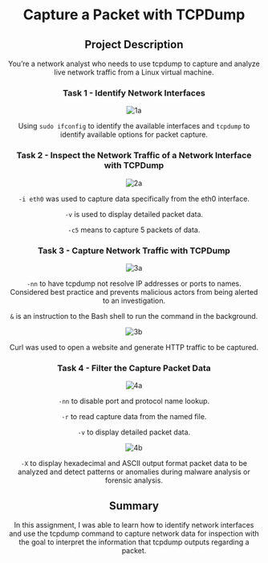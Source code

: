 <h1 align="center">Capture a Packet with TCPDump</h1>

<h2 align="center">Project Description</h2>

<p align="center">You’re a network analyst who needs to use tcpdump to capture and analyze live network traffic from a Linux virtual machine.</p>

<h3 align="center">Task 1 - Identify Network Interfaces</h3>

<p align="center"><img src="https://github.com/GeoffreyMorren/TCPDump/assets/152500568/ac64d6b7-fb60-427d-a08d-a5503e0a8c44" alt="1a" /></p>

<p align="center">Using <code>sudo ifconfig</code> to identify the available interfaces and <code>tcpdump</code> to identify available options for packet capture.</p>

<h3 align="center">Task 2 - Inspect the Network Traffic of a Network Interface with TCPDump</h3>

<p align="center"><img src="https://github.com/GeoffreyMorren/TCPDump/assets/152500568/ad4d6f0b-9d5d-43b9-b651-e7f3edfa79cc" alt="2a" /></p>

<p align="center"><code>-i eth0</code> was used to capture data specifically from the eth0 interface.</p>
<p align="center"><code>-v</code> is used to display detailed packet data.</p>
<p align="center"><code>-c5</code> means to capture 5 packets of data.</p>

<h3 align="center">Task 3 - Capture Network Traffic with TCPDump</h3>

<p align="center"><img src="https://github.com/GeoffreyMorren/TCPDump/assets/152500568/d38fcd43-07bf-42f3-a56b-6bdabf4b96da" alt="3a" /></p>

<p align="center"><code>-nn</code> to have tcpdump not resolve IP addresses or ports to names. Considered best practice and prevents malicious actors from being alerted to an investigation.</p>
<p align="center"><code>&</code> is an instruction to the Bash shell to run the command in the background.</p>

<p align="center"><img src="https://github.com/GeoffreyMorren/TCPDump/assets/152500568/5292a922-6a72-462d-919a-ebb5ce8e035e" alt="3b" /></p>

<p align="center">Curl was used to open a website and generate HTTP traffic to be captured.</p>

<h3 align="center">Task 4 - Filter the Capture Packet Data</h3>

<p align="center"><img src="https://github.com/GeoffreyMorren/TCPDump/assets/152500568/da2fd8f5-3890-415d-b108-6cb509340847" alt="4a" /></p>

<p align="center"><code>-nn</code> to disable port and protocol name lookup.</p>
<p align="center"><code>-r</code> to read capture data from the named file.</p>
<p align="center"><code>-v</code> to display detailed packet data.</p>

<p align="center"><img src="https://github.com/GeoffreyMorren/TCPDump/assets/152500568/ffbd5834-d8e1-4728-970a-6b07d82437e2" alt="4b" /></p>

<p align="center"><code>-X</code> to display hexadecimal and ASCII output format packet data to be analyzed and detect patterns or anomalies during malware analysis or forensic analysis.</p>

<h2 align="center">Summary</h2>

<p align="center">In this assignment, I was able to learn how to identify network interfaces and use the tcpdump command to capture network data for inspection with the goal to interpret the information that tcpdump outputs regarding a packet.</p>
